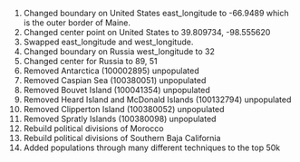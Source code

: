 1. Changed boundary on United States east_longitude to -66.9489 which is the outer border of Maine.
1. Changed center point on United States to 39.809734, -98.555620
1. Swapped east_longitude and west_longitude.
1. Changed boundary on Russia west_longitude to 32
1. Changed center for Russia to 89, 51
1. Removed Antarctica (100002895) unpopulated
1. Removed Caspian Sea (100380051) unpopulated
1. Removed Bouvet Island (100041354) unpopulated
1. Removed Heard Island and McDonald Islands (100132794) unpopulated
1. Removed Clipperton Island (100380052) unpopulated
1. Removed Spratly Islands (100380098) unpopulated
1. Rebuild political divisions of Morocco
1. Rebuild political divisions of Southern Baja California
1. Added populations through many different techniques to the top 50k